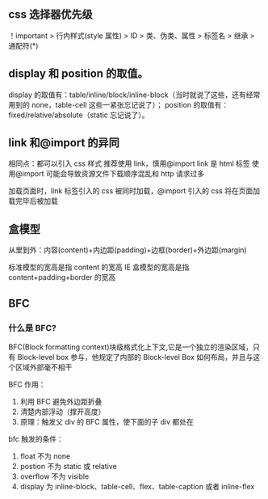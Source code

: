 ## css 选择器优先级

！important > 行内样式(style 属性) > ID > 类、伪类、属性 > 标签名 > 继承 > 通配符(\*)

## display 和 position 的取值。

display 的取值有：table/inline/block/inline-block（当时就说了这些，还有经常用到的 none，table-cell 这些一紧张忘记说了）；
position 的取值有：fixed/relative/absolute（static 忘记说了）。

## link 和@import 的异同

相同点：都可以引入 css 样式
推荐使用 link，慎用@import
link 是 html 标签
使用@import 可能会导致资源文件下载顺序混乱和 http 请求过多

加载页面时，link 标签引入的 css 被同时加载，@import 引入的 css 将在页面加载完毕后被加载

## 盒模型

从里到外：内容(content)+内边距(padding)+边框(border)+外边距(margin)

标准模型的宽高是指 content 的宽高
IE 盒模型的宽高是指 content+padding+border 的宽高

## BFC

### 什么是 BFC?

BFC(Block formatting context)块级格式化上下文,它是一个独立的渲染区域，只有 Block-level box 参与，他规定了内部的 Block-level Box 如何布局，并且与这个区域外部毫不相干

BFC 作用：

1. 利用 BFC 避免外边距折叠
2. 清楚内部浮动（撑开高度）
3. 原理：触发父 div 的 BFC 属性，使下面的子 div 都处在

bfc 触发的条件：

1. float 不为 none
2. postion 不为 static 或 relative
3. overflow 不为 visible
4. display 为 inline-block、table-cell、flex、table-caption 或者 inline-flex
